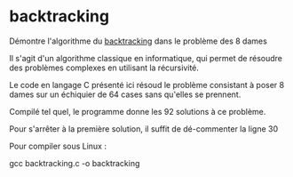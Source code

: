# backtracking
Démontre l'algorithme du <a href="https://fr.wikipedia.org/wiki/Retour_sur_trace">backtracking</a> dans le problème des 8 dames

Il s'agit d'un algorithme classique en informatique, qui permet de résoudre des problèmes complexes en utilisant la récursivité.

Le code en langage C présenté ici résoud le problème consistant à poser 8 dames sur un échiquier de 64 cases sans qu'elles se prennent.

Compilé tel quel, le programme donne les 92 solutions à ce problème.

Pour s'arrêter à la première solution, il suffit de dé-commenter la ligne 30

Pour compiler sous Linux : 

gcc backtracking.c -o backtracking